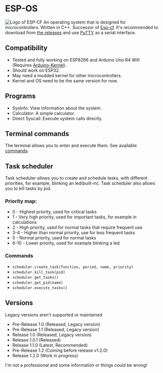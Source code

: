 # ESP-OS
![Logo of ESP-CF](https://github.com/Pepe-57/esp-os/blob/main/esp-os_logo.jpeg)
An operating system that is designed for microcontrollers. Written in C++. Successor of [Esp-cf](https://github.com/Pepe-57/esp-cf). It's recommended to download from [the releases](https://github.com/Pepe-57/esp-os/releases) and use [PuTTY](https://www.putty.org/) as a serial interface.
## Compatibility
- Tested and fully working on ESP8266 and Arduino Uno R4 Wifi (Requires [Arduino-Kernel](https://github.com/Pepe-57/esp-os/releases/tag/v1.0-arduino)).
- Should work on ESP32.
- May need a modded kernel for other microcontrollers.
- Kernel and OS need to be the same version for now.
## Programs
- SysInfo: View information about the system.
- Calculator: A simple calculator.
- Direct Syscall: Execute system calls directly.
## Terminal commands
The terminal allows you to enter and execute them. See available [commands](https://github.com/Pepe-57/esp-os/blob/main/commands.txt).
## Task scheduler
Task scheduler allows you to create and schedule tasks, with different priorities, for example, blinking an led(built-in). Task scheduler also allows you to kill tasks by pid. 
### Priority map:
- 0 - Highest priority, used for critical tasks
- 1 - Very high priority, used for important tasks, for example in calculations
- 2 - High priority, used for normal tasks that require frequent use
- 3-4 - Higher than normal priority, use for less frequent tasks
- 5 - Normal priority, used for normal tasks
- 6-10 - Lower priority, used for example blinking a led
### Commands
- ``scheduler.create_task(function, period, name, priority)``
- ``scheduler.kill_task(pid)``
- ``scheduler.get_tasks()``
- ``scheduler.get_pid(name)``
- ``scheduler.execute_tasks()``
## Versions
Legacy versions aren't supported or maintained
- Pre-Release 1.0 (Released, Legacy version)
- Pre-Release 1.1 (Released, Legacy version)
- Release 1.0 (Released, Legacy version)
- Release 1.0.1 (Released)
- Release 1.1.0 (Latest, Recommended)
- Pre-Release 1.2 (Coming before release v1.2.0)
- Release 1.2.0 (Work in progress)

I'm not a professional and some information or things could be wrong!
